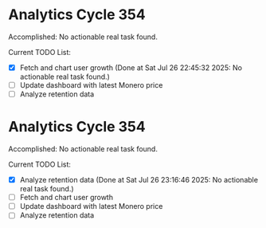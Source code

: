 # Analytics Cycle 354

Accomplished: No actionable real task found.

Current TODO List:

- [x] Fetch and chart user growth  (Done at Sat Jul 26 22:45:32 2025: No actionable real task found.)
- [ ] Update dashboard with latest Monero price
- [ ] Analyze retention data

# Analytics Cycle 354

Accomplished: No actionable real task found.

Current TODO List:

- [x] Analyze retention data  (Done at Sat Jul 26 23:16:46 2025: No actionable real task found.)
- [ ] Fetch and chart user growth
- [ ] Update dashboard with latest Monero price
- [ ] Analyze retention data